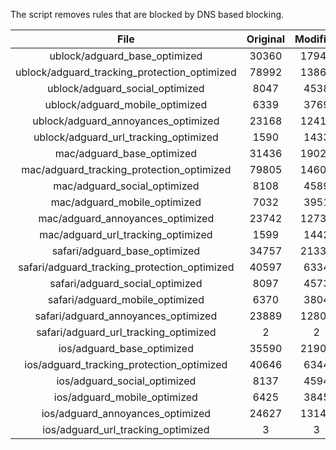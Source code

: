 The script removes rules that are blocked by DNS based blocking.


| File | Original | Modified |
|:----:|:-----:|:-----:|
| ublock/adguard_base_optimized | 30360 | 17948 |
| ublock/adguard_tracking_protection_optimized | 78992 | 13864 |
| ublock/adguard_social_optimized | 8047 | 4538 |
| ublock/adguard_mobile_optimized | 6339 | 3769 |
| ublock/adguard_annoyances_optimized | 23168 | 12413 |
| ublock/adguard_url_tracking_optimized | 1590 | 1433 |
| mac/adguard_base_optimized | 31436 | 19024 |
| mac/adguard_tracking_protection_optimized | 79805 | 14608 |
| mac/adguard_social_optimized | 8108 | 4589 |
| mac/adguard_mobile_optimized | 7032 | 3951 |
| mac/adguard_annoyances_optimized | 23742 | 12730 |
| mac/adguard_url_tracking_optimized | 1599 | 1442 |
| safari/adguard_base_optimized | 34757 | 21330 |
| safari/adguard_tracking_protection_optimized | 40597 | 6334 |
| safari/adguard_social_optimized | 8097 | 4573 |
| safari/adguard_mobile_optimized | 6370 | 3804 |
| safari/adguard_annoyances_optimized | 23889 | 12801 |
| safari/adguard_url_tracking_optimized | 2 | 2 |
| ios/adguard_base_optimized | 35590 | 21902 |
| ios/adguard_tracking_protection_optimized | 40646 | 6344 |
| ios/adguard_social_optimized | 8137 | 4594 |
| ios/adguard_mobile_optimized | 6425 | 3845 |
| ios/adguard_annoyances_optimized | 24627 | 13147 |
| ios/adguard_url_tracking_optimized | 3 | 3 |